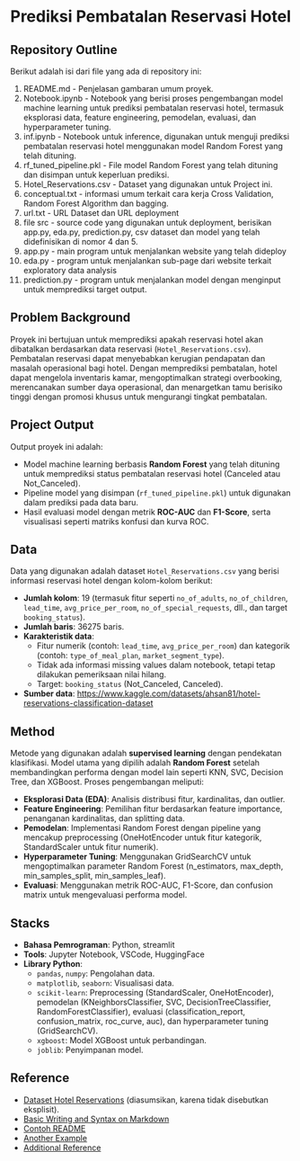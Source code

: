 # Prediksi Pembatalan Reservasi Hotel

## Repository Outline
Berikut adalah isi dari file yang ada di repository ini:

1. README.md - Penjelasan gambaran umum proyek.
2. Notebook.ipynb - Notebook yang berisi proses pengembangan model machine learning untuk prediksi pembatalan reservasi hotel, termasuk eksplorasi data, feature engineering, pemodelan, evaluasi, dan hyperparameter tuning.
3. inf.ipynb - Notebook untuk inference, digunakan untuk menguji prediksi pembatalan reservasi hotel menggunakan model Random Forest yang telah dituning.
4. rf_tuned_pipeline.pkl - File model Random Forest yang telah dituning dan disimpan untuk keperluan prediksi.
5. Hotel_Reservations.csv - Dataset yang digunakan untuk Project ini.
6. conceptual.txt - informasi umum terkait cara kerja Cross Validation, Random Forest Algorithm dan bagging.
7. url.txt - URL Dataset dan URL deployment
8. file src - source code yang digunakan untuk deployment, berisikan app.py, eda.py, prediction.py, csv dataset dan model yang telah didefinisikan di nomor 4 dan 5.
9. app.py - main program untuk menjalankan website yang telah dideploy
10. eda.py - program untuk menjalankan sub-page dari website terkait exploratory data analysis
11. prediction.py - program untuk menjalankan model dengan menginput untuk memprediksi target output.

## Problem Background
Proyek ini bertujuan untuk memprediksi apakah reservasi hotel akan dibatalkan berdasarkan data reservasi (`Hotel_Reservations.csv`). Pembatalan reservasi dapat menyebabkan kerugian pendapatan dan masalah operasional bagi hotel. Dengan memprediksi pembatalan, hotel dapat mengelola inventaris kamar, mengoptimalkan strategi overbooking, merencanakan sumber daya operasional, dan menargetkan tamu berisiko tinggi dengan promosi khusus untuk mengurangi tingkat pembatalan.

## Project Output
Output proyek ini adalah:
- Model machine learning berbasis **Random Forest** yang telah dituning untuk memprediksi status pembatalan reservasi hotel (Canceled atau Not_Canceled).
- Pipeline model yang disimpan (`rf_tuned_pipeline.pkl`) untuk digunakan dalam prediksi pada data baru.
- Hasil evaluasi model dengan metrik **ROC-AUC** dan **F1-Score**, serta visualisasi seperti matriks konfusi dan kurva ROC.

## Data
Data yang digunakan adalah dataset `Hotel_Reservations.csv` yang berisi informasi reservasi hotel dengan kolom-kolom berikut:
- **Jumlah kolom**: 19 (termasuk fitur seperti `no_of_adults`, `no_of_children`, `lead_time`, `avg_price_per_room`, `no_of_special_requests`, dll., dan target `booking_status`).
- **Jumlah baris**: 36275 baris.
- **Karakteristik data**:
  - Fitur numerik (contoh: `lead_time`, `avg_price_per_room`) dan kategorik (contoh: `type_of_meal_plan`, `market_segment_type`).
  - Tidak ada informasi missing values dalam notebook, tetapi tetap dilakukan pemeriksaan nilai hilang.
  - Target: `booking_status` (Not_Canceled, Canceled).
- **Sumber data**: https://www.kaggle.com/datasets/ahsan81/hotel-reservations-classification-dataset

## Method
Metode yang digunakan adalah **supervised learning** dengan pendekatan klasifikasi. Model utama yang dipilih adalah **Random Forest** setelah membandingkan performa dengan model lain seperti KNN, SVC, Decision Tree, dan XGBoost. Proses pengembangan meliputi:
- **Eksplorasi Data (EDA)**: Analisis distribusi fitur, kardinalitas, dan outlier.
- **Feature Engineering**: Pemilihan fitur berdasarkan feature importance, penanganan kardinalitas, dan splitting data.
- **Pemodelan**: Implementasi Random Forest dengan pipeline yang mencakup preprocessing (OneHotEncoder untuk fitur kategorik, StandardScaler untuk fitur numerik).
- **Hyperparameter Tuning**: Menggunakan GridSearchCV untuk mengoptimalkan parameter Random Forest (n_estimators, max_depth, min_samples_split, min_samples_leaf).
- **Evaluasi**: Menggunakan metrik ROC-AUC, F1-Score, dan confusion matrix untuk mengevaluasi performa model.

## Stacks
- **Bahasa Pemrograman**: Python, streamlit
- **Tools**: Jupyter Notebook, VSCode, HuggingFace
- **Library Python**:
  - `pandas`, `numpy`: Pengolahan data.
  - `matplotlib`, `seaborn`: Visualisasi data.
  - `scikit-learn`: Preprocessing (StandardScaler, OneHotEncoder), pemodelan (KNeighborsClassifier, SVC, DecisionTreeClassifier, RandomForestClassifier), evaluasi (classification_report, confusion_matrix, roc_curve, auc), dan hyperparameter tuning (GridSearchCV).
  - `xgboost`: Model XGBoost untuk perbandingan.
  - `joblib`: Penyimpanan model.

## Reference
- [Dataset Hotel Reservations](https://www.kaggle.com/datasets/ahsan81/hotel-reservations-classification-dataset) (diasumsikan, karena tidak disebutkan eksplisit).
- [Basic Writing and Syntax on Markdown](https://docs.github.com/en/get-started/writing-on-github/getting-started-with-writing-and-formatting-on-github/basic-writing-and-formatting-syntax)
- [Contoh README](https://github.com/fahmimnalfrzki/Swift-XRT-Automation)
- [Another Example](https://github.com/sanggusti/final_bangkit)
- [Additional Reference](https://www.freecodecamp.org/news/how-to-write-a-good-readme-file/)